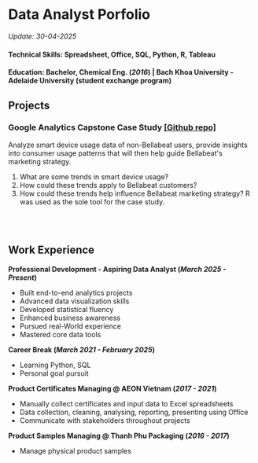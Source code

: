# Data Analyst Porfolio
*Update: 30-04-2025*
#### Technical Skills: Spreadsheet, Office, SQL, Python, R, Tableau
#### Education: Bachelor, Chemical Eng. (_2016_) | Bach Khoa University - Adelaide University (student exchange program)

## Projects
### Google Analytics Capstone Case Study [[Github repo]](https://github.com/lamvinam/bellabeat_case_study)
Analyze smart device usage data of non-Bellabeat users, provide insights into consumer usage patterns that will then help guide Bellabeat's marketing strategy.
1. What are some trends in smart device usage?
2. How could these trends apply to Bellabeat customers?
3. How could these trends help influence Bellabeat marketing strategy?
R was used as the sole tool for the case study.

<br><br>

## Work Experience
**Professional Development - Aspiring Data Analyst (_March 2025 - Present_)**
- Built end-to-end analytics projects
- Advanced data visualization skills
- Developed statistical fluency
- Enhanced business awareness
- Pursued real-World experience
- Mastered core data tools

**Career Break (_March 2021 - February 2025_)**
- Learning Python, SQL
- Personal goal pursuit

**Product Certificates Managing @ AEON Vietnam (_2017 - 2021_)**
- Manually collect certificates and input data to Excel spreadsheets
- Data collection, cleaning, analysing, reporting, presenting using Office
- Communicate with stakeholders throughout projects 

**Product Samples Managing @ Thanh Phu Packaging (_2016 - 2017_)**
- Manage physical product samples

